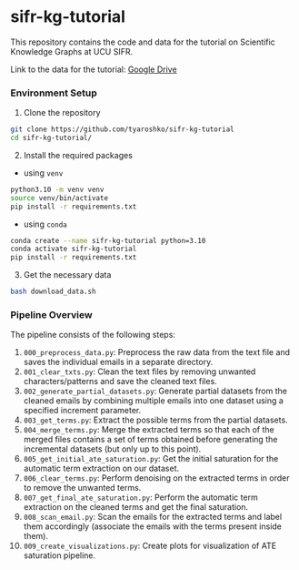 # sifr-kg-tutorial

This repository contains the code and data for the tutorial on Scientific Knowledge Graphs at UCU SIFR.

Link to the data for the tutorial: [Google Drive](https://drive.google.com/drive/folders/1wWWoEpfUTTugII0y35jK5U7HZs3pU6Yi)

### Environment Setup

1. Clone the repository
```bash
git clone https://github.com/tyaroshko/sifr-kg-tutorial
cd sifr-kg-tutorial/
```

2. Install the required packages

- using `venv`
```bash
python3.10 -m venv venv
source venv/bin/activate
pip install -r requirements.txt
```

- using `conda`
```bash
conda create --name sifr-kg-tutorial python=3.10
conda activate sifr-kg-tutorial
pip install -r requirements.txt
```

3. Get the necessary data
```bash
bash download_data.sh
```


### Pipeline Overview

The pipeline consists of the following steps:

1. `000_preprocess_data.py`: Preprocess the raw data from the text file and saves the individual emails in a separate directory.
2. `001_clear_txts.py`: Clean the text files by removing unwanted characters/patterns and save the cleaned text files.
3. `002_generate_partial_datasets.py`: Generate partial datasets from the cleaned emails by combining multiple emails into one dataset using a specified increment parameter.
4. `003_get_terms.py`: Extract the possible terms from the partial datasets.
5. `004_merge_terms.py`: Merge the extracted terms so that each of the merged files contains a set of terms obtained before generating the incremental datasets (but only up to this point).
6. `005_get_initial_ate_saturation.py`: Get the initial saturation for the automatic term extraction on our dataset.
7. `006_clear_terms.py`: Perform denoising on the extracted terms in order to remove the unwanted terms.
8. `007_get_final_ate_saturation.py`: Perform the automatic term extraction on the cleaned terms and get the final saturation.
9. `008_scan_email.py`: Scan the emails for the extracted terms and label them accordingly (associate the emails with the terms present inside them).
10. `009_create_visualizations.py`: Create plots for visualization of ATE saturation pipeline.